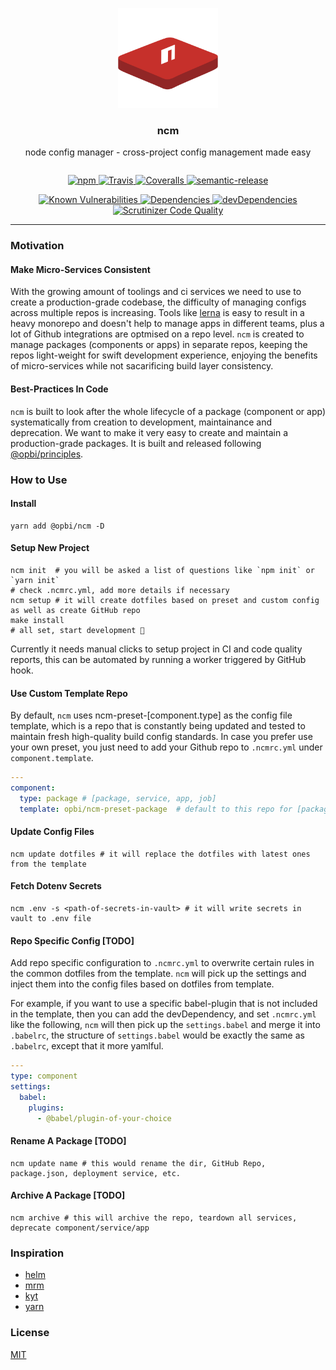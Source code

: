 <p align="center">
  <img alt="ncm" src="https://raw.githubusercontent.com/opbi/logo/master/ncm/ncm.svg?sanitize=true" width="160">
</p>

<h3 align="center">ncm</h3>
<p align="center" style="margin-bottom: 2em;">node config manager - cross-project config management made easy</p>

<p align="center">
  <a href="https://www.npmjs.com/package/@opbi/ncm">
    <img alt="npm" src="https://img.shields.io/npm/v/@opbi/ncm.svg">
  </a>
  <a href="https://circleci.com/gh/opbi/workflows/ncm">
    <img alt="Travis" src="https://img.shields.io/circleci/project/github/opbi/ncm/master.svg">
  </a>
  <a href="https://coveralls.io/github/opbi/ncm?branch=master">
    <img alt="Coveralls" src="https://img.shields.io/coveralls/github/opbi/ncm/master.svg">
  </a>
  <a href="https://github.com/semantic-release/semantic-release">
    <img alt="semantic-release" src="https://img.shields.io/badge/%20%20%F0%9F%93%A6%F0%9F%9A%80-semantic--release-e10079.svg">
  </a>
</p>

<p align="center">
  <a href="https://snyk.io/test/github/opbi/ncm">
    <img alt="Known Vulnerabilities" src="https://snyk.io/test/github/opbi/ncm/badge.svg">
  </a>
  <a href="https://david-dm.org/opbi/ncm">
    <img alt="Dependencies" src="https://img.shields.io/david/opbi/ncm.svg">
  </a>
  <a href="https://david-dm.org/opbi/ncm?type=dev">
    <img alt="devDependencies" src="https://img.shields.io/david/dev/opbi/ncm.svg">
  </a>
  <a href="https://scrutinizer-ci.com/g/opbi/ncm/?branch=master">
    <img alt="Scrutinizer Code Quality" src="https://img.shields.io/scrutinizer/g/opbi/ncm.svg">
  </a>
</p>

---

### Motivation

#### Make Micro-Services Consistent

With the growing amount of toolings and ci services we need to use to create a production-grade codebase, the difficulty of managing configs across multiple repos is increasing. Tools like [lerna](https://github.com/lerna/lerna) is easy to result in a heavy monorepo and doesn't help to manage apps in different teams, plus a lot of Github integrations are optmised on a repo level. `ncm` is created to manage packages (components or apps) in separate repos, keeping the repos light-weight for swift development experience, enjoying the benefits of micro-services while not sacarificing build layer consistency.

#### Best-Practices In Code

`ncm` is built to look after the whole lifecycle of a package (component or app) systematically from creation to development, maintainance and deprecation. We want to make it very easy to create and maintain a production-grade packages. It is built and released following [@opbi/principles](https://github.com/opbi/opbi#principles).


### How to Use

#### Install
```shell
yarn add @opbi/ncm -D
```

#### Setup New Project

```shell
ncm init  # you will be asked a list of questions like `npm init` or `yarn init`
# check .ncmrc.yml, add more details if necessary
ncm setup # it will create dotfiles based on preset and custom config as well as create GitHub repo
make install
# all set, start development 🎉
```
Currently it needs manual clicks to setup project in CI and code quality reports, this can be automated by running a worker triggered by GitHub hook.

#### Use Custom Template Repo
By default, `ncm` uses ncm-preset-[component.type] as the config file template, which is a repo that is constantly being updated and tested to maintain fresh high-quality build config standards. In case you prefer use your own preset, you just need to add your Github repo to `.ncmrc.yml` under `component.template`.

```yml
---
component:
  type: package # [package, service, app, job]
  template: opbi/ncm-preset-package  # default to this repo for [package]
```

#### Update Config Files
```shell
ncm update dotfiles # it will replace the dotfiles with latest ones from the template
```

#### Fetch Dotenv Secrets
```shell
ncm .env -s <path-of-secrets-in-vault> # it will write secrets in vault to .env file
```

#### Repo Specific Config [TODO]
Add repo specific configuration to `.ncmrc.yml` to overwrite certain rules in the common dotfiles from the template. `ncm` will pick up the settings and inject them into the config files based on dotfiles from template.

For example, if you want to use a specific babel-plugin that is not included in the template, then you can add the devDependency, and set `.ncmrc.yml` like the following, `ncm` will then pick up the `settings.babel` and merge it into `.babelrc`, the structure of `settings.babel` would be exactly the same as `.babelrc`, except that it more yamlful.

```yml
---
type: component
settings:
  babel:
    plugins:
      - @babel/plugin-of-your-choice
```

#### Rename A Package [TODO]
```
ncm update name # this would rename the dir, GitHub Repo, package.json, deployment service, etc.
```

#### Archive A Package [TODO]
```shell
ncm archive # this will archive the repo, teardown all services, deprecate component/service/app
```

### Inspiration
* [helm](https://github.com/helm/helm)
* [mrm](https://github.com/sapegin/mrm)
* [kyt](https://github.com/NYTimes/kyt/)
* [yarn](https://github.com/yarnpkg/yarn)

### License 
[MIT](License)
